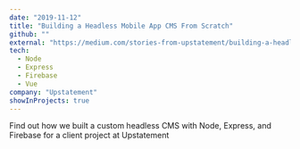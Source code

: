 ```yaml
---
date: "2019-11-12"
title: "Building a Headless Mobile App CMS From Scratch"
github: ""
external: "https://medium.com/stories-from-upstatement/building-a-headless-mobile-app-cms-from-scratch-bab2d17744d9"
tech:
  - Node
  - Express
  - Firebase
  - Vue
company: "Upstatement"
showInProjects: true
---
```


Find out how we built a custom headless CMS with Node, Express, and Firebase for a client project at Upstatement
